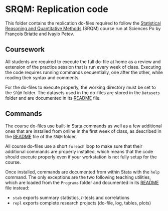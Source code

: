 # SRQM: Replication code

This folder contains the replication do-files required to follow the [Statistical Reasoning and Quantitative Methods](http://f.briatte.org/teaching/quanti/) (SRQM) course run at Sciences Po by François Briatte and Ivaylo Petev.

## Coursework

All students are required to execute the full do-file at home as a review and extension of the practice session that is run every week of class. Executing the code requires running commands sequentially, one after the other, while reading their syntax and comments.

For the do-files to execute properly, the working directory must be set to the `SRQM` folder. The datasets used in the do-files are stored in the `Datasets` folder and are documented in its [README](https://github.com/briatte/srqm/blob/master/Datasets/README.md) file.

## Commands

The course do-files use built-in Stata commands as well as a few additional ones that are installed from online in the first week of class, as described in the [README](https://github.com/briatte/srqm/blob/master/README.md) file of the `SRQM` folder.

All course do-files use a short `foreach` loop to make sure that their additional commands are properly installed, which means that the code should execute properly even if your workstation is not fully setup for the course.

Once installed, commands are documented from within Stata with the `help` command. The only exceptions are the two following teaching utilities, which are loaded from the `Programs` folder and documented in its [README](https://github.com/briatte/srqm/blob/master/Programs/README.md) file instead: 

- `stab` exports summary statistics, *t*-tests and correlations
- `repl` exports complete research projects (do-file, log, tables, plots)

